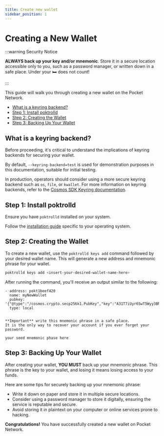 ```yaml
---
title: Create new wallet
sidebar_position: 1
---
```


# Creating a New Wallet <!-- omit in toc -->

:::warning Security Notice

**ALWAYS back up your key and/or mnemonic**. Store it in a secure
location accessible only to you, such as a password manager, or written down
in a safe place. Under your 🛏️ does not count!

:::

This guide will walk you through creating a new wallet on the Pocket Network.

- [What is a keyring backend?](#what-is-a-keyring-backend)
- [Step 1: Install poktrolld](#step-1-install-poktrolld)
- [Step 2: Creating the Wallet](#step-2-creating-the-wallet)
- [Step 3: Backing Up Your Wallet](#step-3-backing-up-your-wallet)

## What is a keyring backend?

Before proceeding, it's critical to understand the implications of keyring backends
for securing your wallet.

By default, `--keyring-backend=test` is used for demonstration
purposes in this documentation, suitable for initial testing.

In production, operators should consider using a more secure keyring backend
such as `os`, `file`, or `kwallet`. For more information on keyring backends,
refer to the [Cosmos SDK Keyring documentation](https://docs.cosmos.network/main/user/run-node/keyring).

## Step 1: Install poktrolld

Ensure you have `poktrolld` installed on your system.

Follow the [installation guide](./install-poktrolld) specific to your operating system.

## Step 2: Creating the Wallet

To create a new wallet, use the `poktrolld keys add` command followed by your
desired wallet name. This will generate a new address and mnemonic phrase for your wallet.

```bash
poktrolld keys add <insert-your-desired-wallet-name-here>
```

After running the command, you'll receive an output similar to the following:

```plaintext
- address: pokt1beef420
  name: myNewWallet
  pubkey: '{"@type":"/cosmos.crypto.secp256k1.PubKey","key":"A31T7iUyr6SwT5Wyy3BNgRqlObq3FqYpW4cTAkfE+6c2"}'
  type: local


**Important** write this mnemonic phrase in a safe place.
It is the only way to recover your account if you ever forget your password.

your seed mnemonic phase here
```

## Step 3: Backing Up Your Wallet

After creating your wallet, **YOU MUST** back up your mnemonic phrase. This phrase
is the key to your wallet, and losing it means losing access to your funds.

Here are some tips for securely backing up your mnemonic phrase:

- Write it down on paper and store it in multiple secure locations.
- Consider using a password manager to store it digitally, ensuring the service is reputable and secure.
- Avoid storing it in plaintext on your computer or online services prone to hacking.

**Congratulations!** You have successfully created a new wallet on Pocket Network.
